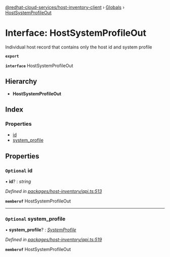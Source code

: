 [@redhat-cloud-services/host-inventory-client](../README.md) › [Globals](../globals.md) › [HostSystemProfileOut](hostsystemprofileout.md)

# Interface: HostSystemProfileOut

Individual host record that contains only the host id and system profile

**`export`** 

**`interface`** HostSystemProfileOut

## Hierarchy

* **HostSystemProfileOut**

## Index

### Properties

* [id](hostsystemprofileout.md#optional-id)
* [system_profile](hostsystemprofileout.md#optional-system_profile)

## Properties

### `Optional` id

• **id**? : *string*

*Defined in [packages/host-inventory/api.ts:513](https://github.com/RedHatInsights/javascript-clients/blob/master/packages/host-inventory/api.ts#L513)*

**`memberof`** HostSystemProfileOut

___

### `Optional` system_profile

• **system_profile**? : *[SystemProfile](systemprofile.md)*

*Defined in [packages/host-inventory/api.ts:519](https://github.com/RedHatInsights/javascript-clients/blob/master/packages/host-inventory/api.ts#L519)*

**`memberof`** HostSystemProfileOut

